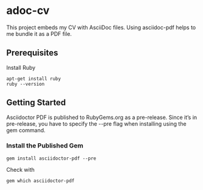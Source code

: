 # adoc-cv
This project embeds my CV with AsciiDoc files. Using asciidoc-pdf helps to me bundle it as a PDF file.

## Prerequisites

Install Ruby
```
apt-get install ruby
ruby --version
```

## Getting Started

Asciidoctor PDF is published to RubyGems.org as a pre-release. 
Since it’s in pre-release, you have to specify the --pre flag when installing using the gem command.

### Install the Published Gem
```
gem install asciidoctor-pdf --pre
```

Check with 
```
gem which asciidoctor-pdf
```
